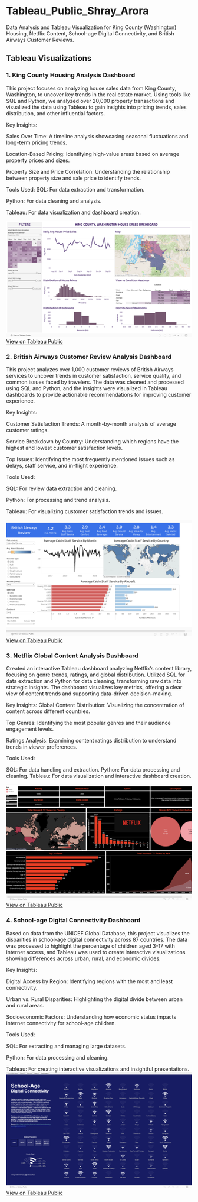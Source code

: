# Tableau_Public_Shray_Arora
Data Analysis and Tableau Visualization for King County (Washington) Housing, Netflix Content, School-age Digital Connectivity, and British Airways Customer Reviews.

## Tableau Visualizations

### 1. King County Housing Analysis Dashboard
This project focuses on analyzing house sales data from King County, Washington, to uncover key trends in the real estate market. Using tools like SQL and Python, we analyzed over 20,000 property transactions and visualized the data using Tableau to gain insights into pricing trends, sales distribution, and other influential factors.

Key Insights:

Sales Over Time: A timeline analysis showcasing seasonal fluctuations and long-term pricing trends.

Location-Based Pricing: Identifying high-value areas based on average property prices and sizes.

Property Size and Price Correlation: Understanding the relationship between property size and sale price to identify trends.

Tools Used:
SQL: For data extraction and transformation.

Python: For data cleaning and analysis.

Tableau: For data visualization and dashboard creation.

![Image description](https://github.com/shrayarora99/TableauPublic_Shray/blob/main/Washington%20House%20Sales%20Analysis.png)
[View on Tableau Public](https://public.tableau.com/path_to_your_viz)

### 2. British Airways Customer Review Analysis Dashboard
This project analyzes over 1,000 customer reviews of British Airways services to uncover trends in customer satisfaction, service quality, and common issues faced by travelers. The data was cleaned and processed using SQL and Python, and the insights were visualized in Tableau dashboards to provide actionable recommendations for improving customer experience.

Key Insights:

Customer Satisfaction Trends: A month-by-month analysis of average customer ratings.

Service Breakdown by Country: Understanding which regions have the highest and lowest customer satisfaction levels.

Top Issues: Identifying the most frequently mentioned issues such as delays, staff service, and in-flight experience.

Tools Used:

SQL: For review data extraction and cleaning.

Python: For processing and trend analysis.

Tableau: For visualizing customer satisfaction trends and issues.

![Image description](https://github.com/shrayarora99/TableauPublic_Shray/blob/main/British%20Airways%20Customer%20Reviews%20Analysis.png)
[View on Tableau Public](https://public.tableau.com/path_to_your_other_viz)



### 3. Netflix Global Content Analysis Dashboard
Created an interactive Tableau dashboard analyzing Netflix’s content library, focusing on genre trends, ratings, and global distribution. Utilized SQL for data extraction and Python for data cleaning, transforming raw data into strategic insights. The dashboard visualizes key metrics, offering a clear view of content trends and supporting data-driven decision-making.

Key Insights:
Global Content Distribution: Visualizing the concentration of content across different countries.

Top Genres: Identifying the most popular genres and their audience engagement levels.

Ratings Analysis: Examining content ratings distribution to understand trends in viewer preferences.

Tools Used:

SQL: For data handling and extraction.
Python: For data processing and cleaning.
Tableau: For data visualization and interactive dashboard creation.

![Image Description](https://github.com/shrayarora99/TableauPublic_Shray/blob/main/Netflix%20Content%20Data%20Analysis.png)
[View on Tableau Public](https://public.tableau.com/app/profile/shray.arora4843/viz/NetflixContentAnalysisandVisualization/Netflix)

### 4. School-age Digital Connectivity Dashboard

Based on data from the UNICEF Global Database, this project visualizes the disparities in school-age digital connectivity across 87 countries. The data was processed to highlight the percentage of children aged 3-17 with internet access, and Tableau was used to create interactive visualizations showing differences across urban, rural, and economic divides.

Key Insights:

Digital Access by Region: Identifying regions with the most and least connectivity.

Urban vs. Rural Disparities: Highlighting the digital divide between urban and rural areas.

Socioeconomic Factors: Understanding how economic status impacts internet connectivity for school-age children.

Tools Used:

SQL: For extracting and managing large datasets.

Python: For data processing and cleaning.

Tableau: For creating interactive visualizations and insightful presentations.
![Image Description](https://github.com/shrayarora99/TableauPublic_Shray/blob/main/School-age%20Digital%20Connectivity.png)
[View on Tableau Public](https://public.tableau.com/app/profile/shray.arora4843/viz/School-AgeDigitalConnectivityAnalysis-Visualization/Dashboard1)



